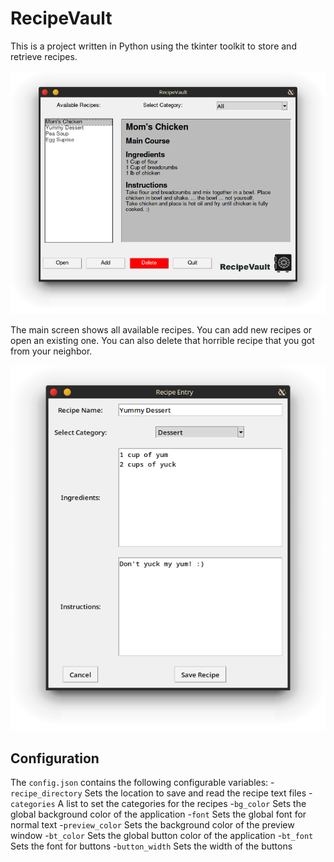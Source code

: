 # RecipeVault

This is a project written in Python using the tkinter toolkit
to store and retrieve recipes.

![Main Screen](images/Screenshot_1.png)

The main screen shows all available recipes. You can add new recipes or open an existing one.
You can also delete that horrible recipe that you got from your neighbor.

![Recipe Screen](images/Screenshot_2.png)

## Configuration
The `config.json` contains the following configurable variables:
-`recipe_directory` Sets the location to save and read the recipe text files
-`categories`       A list to set the categories for the recipes
-`bg_color`         Sets the global background color of the application
-`font`             Sets the global font for normal text
-`preview_color`    Sets the background color of the preview window
-`bt_color`         Sets the global button color of the application
-`bt_font`          Sets the font for buttons
-`button_width`     Sets the width of the buttons
